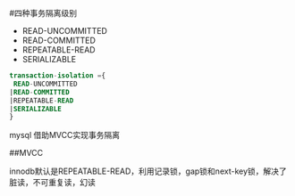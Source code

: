 #四种事务隔离级别
- READ-UNCOMMITTED
- READ-COMMITTED
- REPEATABLE-READ
- SERIALIZABLE

```sql
transaction-isolation ={
 READ-UNCOMMITTED
|READ-COMMITTED
|REPEATABLE-READ
|SERIALIZABLE
}
```
mysql 借助MVCC实现事务隔离

##MVCC

innodb默认是REPEATABLE-READ，利用记录锁，gap锁和next-key锁，解决了脏读，不可重复读，幻读




